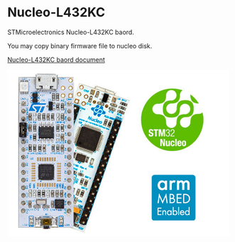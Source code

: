 # Nucleo-L432KC

STMicroelectronics Nucleo-L432KC baord.

You may copy binary firmware file to nucleo disk.

[Nucleo-L432KC baord document](https://www.st.com/content/st_com/en/products/evaluation-tools/product-evaluation-tools/mcu-eval-tools/stm32-mcu-eval-tools/stm32-mcu-nucleo/nucleo-l432kc.html)

![Nucleo-L432KC](en.ulp_nucleo-32-qfn32.jpg)


